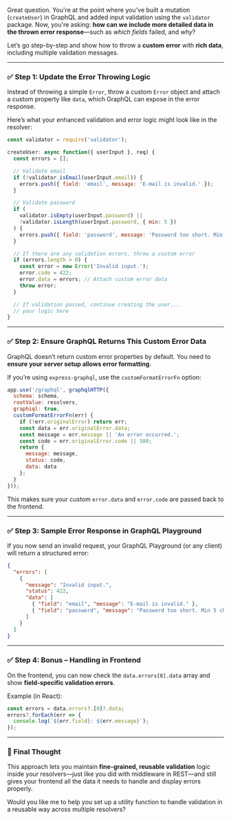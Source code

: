 Great question. You're at the point where you've built a mutation (`createUser`) in GraphQL and added input validation using the `validator` package. Now, you're asking: **how can we include more detailed data in the thrown error response**—such as _which fields_ failed, and _why_?

Let’s go step-by-step and show how to throw a **custom error** with **rich data**, including multiple validation messages.

---

### ✅ Step 1: Update the Error Throwing Logic

Instead of throwing a simple `Error`, throw a custom `Error` object and attach a custom property like `data`, which GraphQL can expose in the error response.

Here’s what your enhanced validation and error logic might look like in the resolver:

```js
const validator = require('validator');

createUser: async function({ userInput }, req) {
  const errors = [];

  // Validate email
  if (!validator.isEmail(userInput.email)) {
    errors.push({ field: 'email', message: 'E-mail is invalid.' });
  }

  // Validate password
  if (
    validator.isEmpty(userInput.password) ||
    !validator.isLength(userInput.password, { min: 5 })
  ) {
    errors.push({ field: 'password', message: 'Password too short. Min 5 characters required.' });
  }

  // If there are any validation errors, throw a custom error
  if (errors.length > 0) {
    const error = new Error('Invalid input.');
    error.code = 422;
    error.data = errors; // Attach custom error data
    throw error;
  }

  // If validation passed, continue creating the user...
  // your logic here
}
```

---

### ✅ Step 2: Ensure GraphQL Returns This Custom Error Data

GraphQL doesn’t return custom error properties by default. You need to **ensure your server setup allows error formatting**.

If you’re using `express-graphql`, use the `customFormatErrorFn` option:

```js
app.use('/graphql', graphqlHTTP({
  schema: schema,
  rootValue: resolvers,
  graphiql: true,
  customFormatErrorFn(err) {
    if (!err.originalError) return err;
    const data = err.originalError.data;
    const message = err.message || 'An error occurred.';
    const code = err.originalError.code || 500;
    return {
      message: message,
      status: code,
      data: data
    };
  }
}));
```

This makes sure your custom `error.data` and `error.code` are passed back to the frontend.

---

### ✅ Step 3: Sample Error Response in GraphQL Playground

If you now send an invalid request, your GraphQL Playground (or any client) will return a structured error:

```json
{
  "errors": [
    {
      "message": "Invalid input.",
      "status": 422,
      "data": [
        { "field": "email", "message": "E-mail is invalid." },
        { "field": "password", "message": "Password too short. Min 5 characters required." }
      ]
    }
  ]
}
```

---

### ✅ Step 4: Bonus – Handling in Frontend

On the frontend, you can now check the `data.errors[0].data` array and show **field-specific validation errors**.

Example (in React):

```js
const errors = data.errors?.[0]?.data;
errors?.forEach(err => {
  console.log(`${err.field}: ${err.message}`);
});
```

---

### 🧠 Final Thought

This approach lets you maintain **fine-grained, reusable validation** logic inside your resolvers—just like you did with middleware in REST—and still gives your frontend all the data it needs to handle and display errors properly.

Would you like me to help you set up a utility function to handle validation in a reusable way across multiple resolvers?